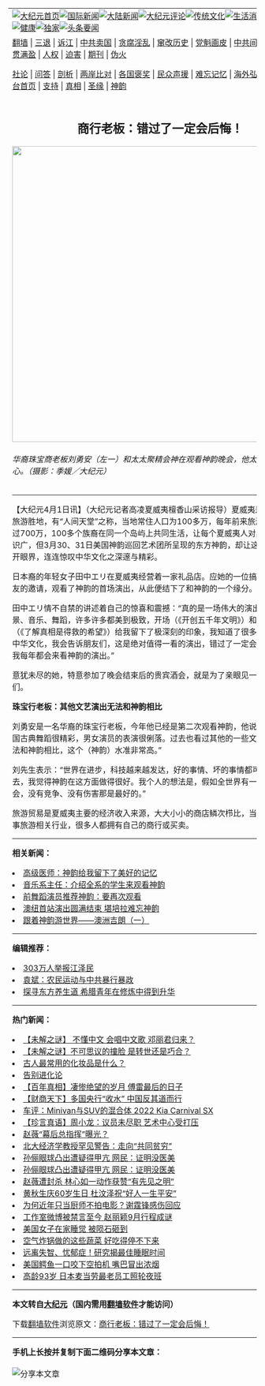 <a name="1" id="1" target="_blank"></a><span id="1"></span>
<table align=center border="0"><tr><td colspan="2" VALIGN=TOP><a href="https://github.com/hraqrb3904/djy/blob/master/gb/nf1351518.md#1"><img src="https://raw.githubusercontent.com/hraqrb3904/www/master/t/djy/1.jpg" title="大纪元首页" alt="大纪元首页"></a><a href="https://github.com/hraqrb3904/djy/blob/master/gb/n24hr.md#1"><img src="https://raw.githubusercontent.com/hraqrb3904/www/master/t/djy/3.jpg" title="国际新闻" alt="国际新闻"></a><a href="https://github.com/hraqrb3904/djy/blob/master/gb/nsc413.md#1"><img src="https://raw.githubusercontent.com/hraqrb3904/www/master/t/djy/4.jpg" title="大陆新闻" alt="大陆新闻"></a><a href="https://github.com/hraqrb3904/djy/blob/master/gb/news392.md#1"><img src="https://raw.githubusercontent.com/hraqrb3904/www/master/t/djy/5.jpg" title="大纪元评论" alt="大纪元评论"></a><a href="https://github.com/hraqrb3904/djy/blob/master/gb/news2007.md#1"><img src="https://raw.githubusercontent.com/hraqrb3904/www/master/t/djy/6.jpg" title="传统文化" alt="传统文化"></a><a href="https://github.com/hraqrb3904/djy/blob/master/gb/news2008.md#1"><img src="https://raw.githubusercontent.com/hraqrb3904/www/master/t/djy/7.jpg" title="生活消费" alt="生活消费"></a><a href="https://github.com/hraqrb3904/djy/blob/master/gb/ncyule.md#1"><img src="https://raw.githubusercontent.com/hraqrb3904/www/master/t/djy/8.jpg" title="娱乐休闲" alt="娱乐休闲"></a><a href="https://github.com/hraqrb3904/djy/blob/master/gb/nsc1002.md#1"><img src="https://raw.githubusercontent.com/hraqrb3904/www/master/t/djy/9.jpg" title="健康" alt="健康"></a><a href="https://github.com/hraqrb3904/djy/blob/master/gb/nf6092.md#1"><img src="https://raw.githubusercontent.com/hraqrb3904/www/master/t/djy/10a.jpg" title="独家" alt="独家"></a><a href="https://github.com/hraqrb3904/djy/blob/master/gb/nf4514.md#1"><img src="https://raw.githubusercontent.com/hraqrb3904/www/master/t/djy/12a.jpg" title="头条要闻" alt="头条要闻"></a></td></tr>
<tr><td colspan="2" VALIGN=TOP><a target="_blank" href="https://github.com/hraqrb3904/www/blob/master/README.md?zsrh#1">翻墙</a> | <a target="_blank" href="https://github.com/hraqrb3904/djy/blob/master/gb/nf5657.md#1">三退</a> | <a target="_blank" href="https://github.com/hraqrb3904/djy/blob/master/gb/nf6124.md#1">诉江</a> | <a target="_blank" href="https://github.com/hraqrb3904/djy/blob/master/gb/nf1176117.md#1">中共卖国</a> | <a target="_blank" href="https://github.com/hraqrb3904/djy/blob/master/gb/nf5773.md#1">贪腐淫乱</a> | <a target="_blank" href="https://github.com/hraqrb3904/djy/blob/master/gb/nf1176115.md#1">窜改历史</a> | <a target="_blank" href="https://github.com/hraqrb3904/djy/blob/master/gb/nf1176107.md#1">党魁画皮</a> | <a target="_blank" href="https://github.com/hraqrb3904/djy/blob/master/gb/nf1320400.md#1">中共间谍</a> | <a target="_blank" href="https://github.com/hraqrb3904/djy/blob/master/gb/nf1176114.md#1">破坏传统</a> | <a target="_blank" href="https://github.com/hraqrb3904/ntdtv/blob/master/gb/prog447_1.md#1">恶贯满盈</a> | <a target="_blank" href="https://github.com/hraqrb3904/djy/blob/master/gb/ncid278.md#1">人权</a> | <a target="_blank" href="https://github.com/hraqrb3904/djy/blob/master/gb/nf1176111.md#1">迫害</a> | <a target="_blank" href="https://gitlab.com/szzdlab/mh-qikan/blob/master/README.md#1">期刊</a> | <a target="_blank" href="https://github.com/hraqrb3904/djy/blob/master/gb/nf5562.md#1">伪火</a></p><p><a target="_blank" href="https://github.com/hraqrb3904/djy/blob/master/gb/9p.md#1">社论</a> | <a target="_blank" href="https://github.com/hraqrb3904/djy/blob/master/gb/nf4378.md#1">问答</a> | <a target="_blank" href="https://github.com/hraqrb3904/djy/blob/master/gb/nf5792.md#1">剖析</a> | <a target="_blank" href="https://github.com/hraqrb3904/djy/blob/master/gb/nf5735.md#1">两岸比对</a> | <a target="_blank" href="https://github.com/hraqrb3904/djy/blob/master/gb/nf6119.md#1">各国褒奖</a> | <a target="_blank" href="https://github.com/hraqrb3904/djy/blob/master/gb/nf6120.md#1">民众声援</a> | <a target="_blank" href="https://github.com/hraqrb3904/djy/blob/master/gb/nf1188594.md#1">难忘记忆</a> | <a target="_blank" href="https://github.com/hraqrb3904/djy/blob/master/gb/nf3180.md#1">海外弘传</a> | <a target="_blank" href="https://github.com/hraqrb3904/djy/blob/master/gb/nf5410.md#1">万人上访</a> | <a target="_blank" href="https://github.com/hraqrb3904/www/blob/master/README.md?zsrh#1">平台首页</a> | <a target="_blank" href="https://github.com/hraqrb3904/djy/blob/master/gb/nf4386.md#1">支持</a> | <a target="_blank" href="https://github.com/hraqrb3904/djy/blob/master/gb/nf4389.md#1">真相</a> | <a target="_blank" href="https://github.com/hraqrb3904/djy/blob/master/gb/nf5790.md#1">圣缘</a> | <a target="_blank" href="https://github.com/hraqrb3904/djy/blob/master/gb/nf4786.md#1">神韵</a></td></tr>
<tr><td VALIGN=TOP width="626"><h2 align=center>商行老板：错过了一定会后悔！</h2>
<img width="600" src="https://i.epochtimes.com/assets/uploads/2009/04/904010915551162-600x400.jpg" />
<h6>华裔珠宝商老板刘勇安（左一）和太太聚精会神在观看神韵晚会，他太太笑的很开心。（摄影：季媛／大纪元）
</h6>
<hr>
	<p>【大纪元4月1日讯】（大纪元记者高凌夏威夷檀香山采访报导）夏威夷是世界闻名的旅游胜地，有“人间天堂”之称，当地常住人口为100多万，每年前来旅游的人口则超过700万，100多个族裔在同一个岛屿上共同生活，让每个夏威夷人对异族文化见多识广，但3月30、31日美国<ahref="https://github.com/hraqrb3904/djy/blob/master/gb/tag/%E7%A5%9E%E9%9F%B5.md#1">神韵</a>巡回艺术团所呈现的东方神韵，却让这些夏威夷人大开眼界，连连惊叹中华文化之深邃与精彩。</p>
<p>日本裔的年轻女子田中エリ在夏威夷经营着一家礼品店。应她的一位搞艺术的中国朋友的邀请，观看了<ahref="https://github.com/hraqrb3904/djy/blob/master/gb/tag/%E7%A5%9E%E9%9F%B5.md#1">神韵</a>的首场演出，从此便结下了和神韵的一个缘分。</p>
<p>田中エリ情不自禁的讲述着自己的惊喜和震撼：“真的是一场伟大的演出！服装、背景、音乐、舞蹈，许多许多都美到极致，开场（《开创五千年文明》）和结束的节目（《了解真相是得救的希望》）给我留下了极深刻的印象，我知道了很多从来不知道的中华文化，我会告诉朋友们，这是绝对值得一看的演出，错过了一定会后悔的！以后我每年都会来看神韵的演出。”</p>
<p>意犹未尽的她，特意参加了晚会结束后的贵宾酒会，就是为了亲眼见一见神韵的演员们。</p>
<p><b>珠宝行老板：其他文艺演出无法和神韵相比</b></p>
<p>刘勇安是一名华裔的珠宝行老板，今年他已经是第二次观看神韵，他说：“很好看，中国古典舞蹈很精彩，男女演员的表演很俐落。过去也看过其他的一些文艺演出，但无法和神韵相比，这个（神韵）水准非常高。”</p>
<p>刘先生表示：“世界在进步，科技越来越发达，好的事情、坏的事情都可以很快地传出去，我觉得神韵在这方面做得很好。我个人的想法是，假如全世界有一个和谐的社会，没有竞争、没有伤害那是最好的。”</p>
<p>旅游贸易是夏威夷主要的经济收入来源，大大小小的商店鳞次栉比，当地居民也多从事旅游相关行业，很多人都拥有自己的商行或买卖。 <font color=#ffffff>(http://www.dajiyuan.com)</font></p>
	
<hr>


<strong>相关新闻：</strong>
<li><a href="https://github.com/hraqrb3904/djy/blob/master/gb/9/4/1/n2481222.md#1">高级医师：神韵给我留下了美好的记忆</a></li>
<li><a href="https://github.com/hraqrb3904/djy/blob/master/gb/9/4/1/n2481233.md#1">音乐系主任：介绍全系的学生来观看神韵</a></li>
<li><a href="https://github.com/hraqrb3904/djy/blob/master/gb/9/4/1/n2481236.md#1">前舞蹈演员推荐神韵：要再次观看</a></li>
<li><a href="https://github.com/hraqrb3904/djy/blob/master/gb/9/4/1/n2481681.md#1">澳纽首站演出圆满结束 堪培拉难忘神韵</a></li>
<li><a href="https://github.com/hraqrb3904/djy/blob/master/gb/9/4/1/n2481973.md#1">跟着神韵游世界——澳洲吉朗（一）</a></li>
<hr>


<strong>编辑推荐：</strong>
<li><a href="https://github.com/upjkzu3674/djy/blob/master/gb/18/12/9/n10900044.md?dfh#1" target="_blank">303万人举报江泽民</a></li><li><a href="https://github.com/tsiac2612/djy/blob/master/gb/18/1/31/n10101897.md#1" target="_blank">袁斌：农民运动与中共暴行暴政</a></li><li><a href="https://github.com/tsiac2612/djy/blob/master/gb/19/9/2/n11494502.md#1" target="_blank">探寻东方养生道 希腊青年在修炼中得到升华</a></li>
<hr>

<strong>热门新闻：</strong>
<li><a href="https://github.com/hraqrb3904/djy/blob/master/gb/21/9/2/n13205792.md#1">【未解之谜】 不懂中文 会唱中文歌 邓丽君归来？</a></li>
<li><a href="https://github.com/hraqrb3904/djy/blob/master/gb/21/8/28/n13194661.md#1">【未解之谜】不可思议的撞脸 是转世还是巧合？</a></li>
<li><a href="https://github.com/hraqrb3904/djy/blob/master/gb/21/8/27/n13191066.md#1">古人最常用的化妆品是什么？</a></li>
<li><a href="https://github.com/hraqrb3904/djy/blob/master/gb/21/8/29/n13196066.md#1">告别进化论</a></li>
<li><a href="https://github.com/hraqrb3904/djy/blob/master/gb/21/8/27/n13193107.md#1">【百年真相】凄惨绝望的岁月 傅雷最后的日子</a></li>
<li><a href="https://github.com/hraqrb3904/djy/blob/master/gb/21/9/3/n13208754.md#1">【财商天下】多国央行“收水” 中国反其道而行</a></li>
<li><a href="https://github.com/hraqrb3904/djy/blob/master/gb/21/9/4/n13209782.md#1">车评：Minivan与SUV的混合体  2022 Kia Carnival SX</a></li>
<li><a href="https://github.com/hraqrb3904/djy/blob/master/gb/21/9/3/n13208120.md#1">【珍言真语】周小龙：议员未尽职 艺术中心受打压</a></li>
<li><a href="https://github.com/hraqrb3904/djy/blob/master/gb/21/9/3/n13207021.md#1">赵薇“幕后总指挥”曝光？</a></li>
<li><a href="https://github.com/hraqrb3904/djy/blob/master/gb/21/9/2/n13206414.md#1">北大经济学教授罕见警告：走向“共同贫穷”</a></li>
<li><a href="https://github.com/hraqrb3904/djy/blob/master/gb/21/9/2/n13206555.md#1">孙俪眼球凸出遭疑得甲亢 网民：证明没医美</a></li>
<li><a href="https://github.com/hraqrb3904/djy/blob/master/gb/21/9/2/n13206555.md#1">孙俪眼球凸出遭疑得甲亢 网民：证明没医美</a></li>
<li><a href="https://github.com/hraqrb3904/djy/blob/master/gb/21/9/3/n13209059.md#1">赵薇遭封杀 林心如一动作获赞“有先见之明”</a></li>
<li><a href="https://github.com/hraqrb3904/djy/blob/master/gb/21/9/2/n13206073.md#1">黄秋生庆60岁生日 杜汶泽祝“好人一生平安”</a></li>
<li><a href="https://github.com/hraqrb3904/djy/blob/master/gb/21/9/3/n13208868.md#1">为何近年只当厨师不拍电影？谢霆锋感伤回应</a></li>
<li><a href="https://github.com/hraqrb3904/djy/blob/master/gb/21/9/3/n13209273.md#1">工作室微博被禁言至今 赵丽颖9月行程成谜</a></li>
<li><a href="https://github.com/hraqrb3904/djy/blob/master/gb/21/9/2/n13204952.md#1">美国女子在家睡觉 被陨石砸到</a></li>
<li><a href="https://github.com/hraqrb3904/djy/blob/master/gb/21/9/3/n13208358.md#1">空气炸锅做的这些蔬菜 好吃得停不下来</a></li>
<li><a href="https://github.com/hraqrb3904/djy/blob/master/gb/21/9/1/n13201822.md#1">远离失智、忧郁症！研究揭最佳睡眠时间</a></li>
<li><a href="https://github.com/hraqrb3904/djy/blob/master/gb/21/9/3/n13207511.md#1">美国鳄鱼一口咬下空拍机 嘴巴冒出浓烟</a></li>
<li><a href="https://github.com/hraqrb3904/djy/blob/master/gb/21/9/2/n13204454.md#1">高龄93岁 日本麦当劳最老员工照轮夜班</a></li>
<hr>

<strong>本文转自<a href="https://www.epochtimes.com">大纪元</a>（国内需用<a href="https://github.com/hraqrb3904/www/blob/master/README.md#8">翻墙软件</a>才能访问）</strong><p>下载<a href="https://github.com/hraqrb3904/www/blob/master/README.md#8">翻墙软件</a>浏览原文：<a href="https://www.epochtimes.com/gb/9/4/1/n2482123.htm">商行老板：错过了一定会后悔！</a></p><hr>

<strong>手机上长按并复制下面二维码分享本文章：</strong><br><br><img src="https://chart.apis.google.com/chart?cht=qr&chs=240x240&choe=UTF-8&chld=M|2&chl=https://github.com/hraqrb3904/djy/blob/master/gb/9/4/1/n2482123.md%231" title="分享本文章"></td><td VALIGN=TOP><a href="https://github.com/hraqrb3904/djy/blob/master/gb/16/1/21/n4622075.md?dfh#1" target="_blank"><img src="https://raw.githubusercontent.com/hraqrb3904/djy/master/gb/300/wei-f1.jpg" title="中共的伪火骗局"  alt="中共的伪火骗局"></a><br><a href="https://github.com/hraqrb3904/www/blob/master/README.md?dfh#9" target="_blank"><img src="https://raw.githubusercontent.com/hraqrb3904/djy/master/gb/300/yong-h.jpg" title="永恒的见证"  alt="永恒的见证"></a><br><a href="https://github.com/hraqrb3904/djy/blob/master/gb/13/9/29/n3974789.md?dfh#1" target="_blank"><img src="https://raw.githubusercontent.com/hraqrb3904/djy/master/gb/300/shang-lnz.jpg" title="善良女子被中共投男牢"  alt="善良女子被中共投男牢"></a><br><a href="https://github.com/hraqrb3904/djy/blob/master/gb/16/3/16/n4663449.md?dfh#1" target="_blank"><img src="https://raw.githubusercontent.com/hraqrb3904/djy/master/gb/300/huo-z3.jpg" title="警卫目击活摘器官"  alt="警卫目击活摘器官"></a><br><a href="https://github.com/hraqrb3904/djy/blob/master/gb/16/8/7/n8177641.md?dfh#1" target="_blank"><img src="https://raw.githubusercontent.com/hraqrb3904/djy/master/gb/300/huo-z4.jpg" title="证人描述活摘恐怖"  alt="证人描述活摘恐怖"></a><br><a href="https://github.com/hraqrb3904/djy/blob/master/gb/10/4/19/n2881569.md?dfh#1" target="_blank"><img src="https://raw.githubusercontent.com/hraqrb3904/djy/master/gb/300/huo-z1.jpg" title="揭开活摘器官黑幕"  alt="揭开活摘器官黑幕"></a><br><a href="https://github.com/hraqrb3904/djy/blob/master/gb/10/11/7/n3077476.md?dfh#1" target="_blank"><img src="https://raw.githubusercontent.com/hraqrb3904/djy/master/gb/300/ma-ks.jpg" title="马克思的成魔之路"  alt="马克思的成魔之路"></a><br><a href="https://github.com/hraqrb3904/djy/blob/master/gb/14/6/9/n4173977.md?dfh#1" target="_blank"><img src="https://raw.githubusercontent.com/hraqrb3904/djy/master/gb/300/chang-zs.jpg" title="藏字石 蕴天机"  alt="藏字石 蕴天机"></a><br><a href="https://github.com/hraqrb3904/djy/blob/master/gb/18/5/10/n10381511.md?dfh#1" target="_blank"><img src="https://raw.githubusercontent.com/hraqrb3904/djy/master/gb/300/st1.jpg" title="关注三亿人三退"  alt="关注三亿人三退"></a><br><a href="https://github.com/hraqrb3904/djy/blob/master/gb/18/3/21/n10237682.md?dfh#1" target="_blank"><img src="https://raw.githubusercontent.com/hraqrb3904/djy/master/gb/300/jie-t.jpg" title="解体中共复兴中华"  alt="解体中共复兴中华"></a><br><a href="https://github.com/hraqrb3904/djy/blob/master/gb/9/2/9/n2422991.md?dfh#1" target="_blank"><img src="https://raw.githubusercontent.com/hraqrb3904/djy/master/gb/300/gao-zs.jpg" title="中共迫害良心律师"  alt="中共迫害良心律师"></a><br><a href="https://github.com/hraqrb3904/djy/blob/master/gb/18/12/9/n10900044.md?dfh#1" target="_blank"><img src="https://raw.githubusercontent.com/hraqrb3904/djy/master/gb/300/sj1.jpg" title="三百多万人举报江泽民"  alt="三百多万人举报江泽民"></a><br><a href="https://github.com/hraqrb3904/djy/blob/master/gb/18/8/28/n10672014.md?dfh#1" target="_blank"><img src="https://raw.githubusercontent.com/hraqrb3904/djy/master/gb/300/sj2.jpg" title="这些官员为何起诉江泽民"  alt="这些官员为何起诉江泽民"></a><br><a href="https://github.com/hraqrb3904/djy/blob/master/gb/8/12/18/n2367165.md?dfh#1" target="_blank"><img src="https://raw.githubusercontent.com/hraqrb3904/djy/master/gb/300/liangan.jpg" title="海峡两岸的强烈对比"  alt="海峡两岸的强烈对比"></a><br><a href="https://github.com/hraqrb3904/djy/blob/master/gb/15/12/10/n4593139.md?dfh#1" target="_blank"><img src="https://raw.githubusercontent.com/hraqrb3904/djy/master/gb/300/jia-ndzl.jpg" title="加拿大总理的贺信"  alt="加拿大总理的贺信"></a><br><a href="https://github.com/hraqrb3904/djy/blob/master/gb/11/6/17/n3289382.md?dfh#1" target="_blank"><img src="https://raw.githubusercontent.com/hraqrb3904/djy/master/gb/300/xiao-wd.jpg" title="探寻真相兼听则明"  alt="探寻真相兼听则明"></a><br><a href="https://github.com/hraqrb3904/djy/blob/master/gb/18/10/27/n10812623.md?dfh#1" target="_blank"><img src="https://raw.githubusercontent.com/hraqrb3904/djy/master/gb/300/yindu.jpg" title="印度媒体报道东方"  alt="印度媒体报道东方"></a><br><a href="https://github.com/hraqrb3904/djy/blob/master/gb/18/6/9/n10469652.md?dfh#1" target="_blank"><img src="https://raw.githubusercontent.com/hraqrb3904/djy/master/gb/300/xie-j.jpg" title="不一样的海外校园"  alt="不一样的海外校园"></a><br><a href="https://github.com/hraqrb3904/djy/blob/master/gb/7/4/5/n1669415.md?dfh#1" target="_blank"><img src="https://raw.githubusercontent.com/hraqrb3904/djy/master/gb/300/li-up.jpg" title="从大师到徒弟的传奇"  alt="从大师到徒弟的传奇"></a><br><a href="https://github.com/hraqrb3904/djy/blob/master/gb/17/5/26/n9191512.md?dfh#1" target="_blank"><img src="https://raw.githubusercontent.com/hraqrb3904/djy/master/gb/300/zfl2.jpg" title="亿万人与东方一本奇书"  alt="亿万人与东方一本奇书"></a><br><a href="https://github.com/hraqrb3904/djy/blob/master/gb/13/11/27/n4020290.md?dfh#1" target="_blank"><img src="https://raw.githubusercontent.com/hraqrb3904/djy/master/gb/300/zhen-h.jpg" title="大陆见不到的震撼场面"  alt="大陆见不到的震撼场面"></a><br><a href="https://github.com/hraqrb3904/djy/blob/master/gb/15/7/17/n4482910.md?dfh#1" target="_blank"><img src="https://raw.githubusercontent.com/hraqrb3904/djy/master/gb/300/dalu-sk.jpg" title="人心向善 大陆当初盛况"  alt="人心向善 大陆当初盛况"></a><br><a href="https://github.com/hraqrb3904/djy/blob/master/gb/19/1/5/n10955468.md?dfh#1" target="_blank"><img src="https://raw.githubusercontent.com/hraqrb3904/djy/master/gb/300/zfl1.jpg" title="追寻真理 这书讲什么"  alt="追寻真理 这书讲什么"></a><br><a href="https://github.com/hraqrb3904/www/blob/master/README.md?dfh#1" target="_blank"><img src="https://raw.githubusercontent.com/hraqrb3904/djy/master/gb/300/fq1.jpg" title="下载免费翻墙软件"  alt="下载免费翻墙软件"></a><br></td></tr></table>

